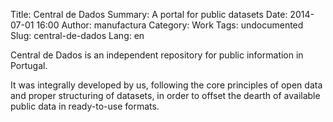 Title: Central de Dados
Summary: A portal for public datasets
Date: 2014-07-01 16:00
Author: manufactura
Category: Work
Tags: undocumented
Slug: central-de-dados
Lang: en

Central de Dados is an independent repository for public information in Portugal. 

It was integrally developed by us, following the core principles of open data
and proper structuring of datasets, in order to offset the dearth of available
public data in ready-to-use formats.

